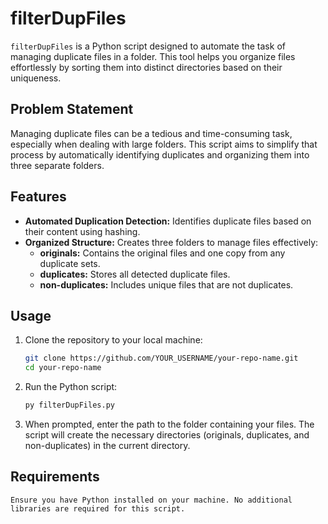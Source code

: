 # filterDupFiles

`filterDupFiles` is a Python script designed to automate the task of managing duplicate files in a folder. This tool helps you organize files effortlessly by sorting them into distinct directories based on their uniqueness.

## Problem Statement

Managing duplicate files can be a tedious and time-consuming task, especially when dealing with large folders. This script aims to simplify that process by automatically identifying duplicates and organizing them into three separate folders.

## Features

- **Automated Duplication Detection:** Identifies duplicate files based on their content using hashing.
- **Organized Structure:** Creates three folders to manage files effectively:
  - **originals:** Contains the original files and one copy from any duplicate sets.
  - **duplicates:** Stores all detected duplicate files.
  - **non-duplicates:** Includes unique files that are not duplicates.

## Usage

1. Clone the repository to your local machine:

   ```bash
   git clone https://github.com/YOUR_USERNAME/your-repo-name.git
   cd your-repo-name

2. Run the Python script:
     ```bash  
     py filterDupFiles.py  

3. When prompted, enter the path to the folder containing your files. The script will create the necessary directories (originals, duplicates, and non-duplicates) in the current directory.


## Requirements
    Ensure you have Python installed on your machine. No additional libraries are required for this script.



